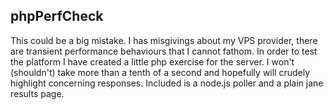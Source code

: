 <h2>phpPerfCheck</h2>
<p>
This could be a big mistake.  I has misgivings about my VPS provider, there are transient performance behaviours that I cannot fathom.  In order to test the platform I have created a little php exercise for the server.  I won't (shouldn't) take more than a tenth of a second and hopefully will crudely highlight concerning responses.  Included is a node.js poller and a plain jane results page.
</p>